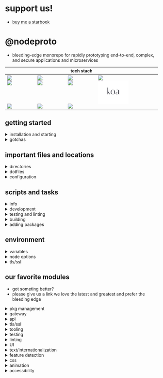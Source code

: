 # support us!
  - [buy me a starbook](https://us.starlabs.systems/)


# @nodeproto
  - bleeding-edge monorepo for rapidly prototyping end-to-end, complex, and secure applications and microservices


| tech stach |
| :----------: |
| <img src="https://webpack.js.org/site-logo.1fcab817090e78435061.svg" width="100" align="left" /><img src="https://www.openapis.org/wp-content/uploads/sites/3/2018/02/OpenAPI_Logo_Pantone-1.png" width="100" align="left" /><img src="https://cdn.haproxy.com/wp-content/uploads/2017/10/haproxy-weblogo.png" width="100" align="left" /><img src="https://nodejs.org/static/images/logo.svg" width="100" align="left" /><img src="https://github.com/evanw/esbuild/raw/master/images/wordmark.svg" width="100" align="left" /><img src="https://avatars.githubusercontent.com/u/5429470?s=200&v=4" width="100" align="left" /><img src="https://hero35.com/stacks/react.svg" width="100" align="left" /><img src="https://raw.githubusercontent.com/koajs/koa/master/docs/logo.png" width="100" align="left" /><img src="https://user-images.githubusercontent.com/645641/79596653-38f81200-80e1-11ea-98cd-1c6a3bb5de51.png" width="100" align="left" /><img src="https://cdn.rawgit.com/standard/standard/master/badge.svg" width="100" align="left" /><img src="https://camo.githubusercontent.com/32657601b349b558831f32c553cb2c7734cb5ae89a2e8340afa314ea3b2116a0/68747470733a2f2f6d696c6c696772616d2e696f2f696d616765732f7468756d626e61696c2e706e67" width="100" align="left" />|


## getting started
<details>
  <summary> installation and starting </summary>

  1. `npm install -g @microsoft/rush` *install rush*
  2. `npm i -g dry-dry` *install dry pkg manager*
  3. [configure your git username & email](https://support.atlassian.com/bitbucket-cloud/docs/configure-your-dvcs-username-for-commits/)
    - you should do this even if your not using this starterkit
    - *$ git config --global user.name "fname lname"*
    - *$ git config --global "your_github_username@users.noreply.github.com"*
  4. `dry --dry-keep-package-json --dry-packager=pnpm i` *install dependencies*
  5. `rush update` *install npm dependencies in all pkgs*
  6. `rushx select` *choose start cmd in all pkgs where its available*
  7. open `localhost:7777`
</details>

<details>
  <summary> gotchas </summary>

  - until we get docker setup make sure you have **haproxy 2.4** installed
    - see *apps/gateway* for instructions
  - if something doesnt work [please check our todo list](./doc/todos.md)
    - likely we've provided a work around, if not, create a github issue!

</details>


## important files and locations
<details>
  <summary> directories </summary>

  - *root/apps* main applications
  - *root/libraries* libraries used by applications
  - *root/common* rushjs configuration
  - *root/doc* various docuemntation
</details>

<details>
  <summary> dotfiles </summary>

  - [editorconfig](https://editorconfig.org/)
  - [gitignore](https://git-scm.com/docs/gitignore)
  - [gitattributes](https://git-scm.com/docs/gitattributes)
  - [npmrc](https://docs.npmjs.com/cli/v7/configuring-npm/npmrc)
  - [nvmrc](https://github.com/nvm-sh/nvm)
  - [hintrc](https://github.com/webhintio/hint/blob/main/packages/hint/docs/user-guide/configuring-webhint/summary.md)
  - [eslintrc](https://eslint.org/docs/user-guide)
  - [flowconfig](https://flow.org/en/docs/config/)
</details>

<details>
  <summary> configuration </summary>

  - [babelrc.config.mjs for client apps](/apps/client/lib/babel.config.cjs)
  - [our vscodium settings via sync settings extension](https://gist.github.com/noahehall/33f60c724f51bde9afa2c2a9e540d094)
    - use gist id: **33f60c724f51bde9afa2c2a9e540d094**
  - *dracula themes*
    - [gnome terminal](https://draculatheme.com/gnome-terminal)
    - [gtk](https://draculatheme.com/gtk)
    - [enable via shell-extensions](https://www.omgubuntu.co.uk/2020/04/enable-full-dark-mode-in-ubuntu-20-04)
    - [and do a quick backup](https://linuxconfig.org/ubuntu-20-04-system-backup-and-restore)
  - the browser based eslintrc in apps/client
  - the node based eslintrc in apps/pkgcheck
  - the root/rush.json config
  - most of the shit in root/common/config

</details>

## scripts and tasks
<details>
  <summary> info </summary>

  - `rushx about` see cur pkgs pkg.json scripts, or use with `rush-select` to see all scripts in all pkgs
</details>

<details>
  <summary> development </summary>

  - dev scripts: open browser to **localhost:7777**
  - **NOTE** all START scripts use **haproxy**
    - we dont drop priviledges in *DEV*, if you want, do the below
      - [to *START* as root, but dont *RUN* as root when using **packages/gateway**: click here to read why haproxy recommends this](https://cbonte.github.io/haproxy-dconv/2.4/management.html#13)

  - starting apps (in root dir)
    - `rushx select` select a script to run in each project
      - use this before any of the others and thank the guys at `rush-select`
    - `rush start` run the start script in each package for development
      - currently this doenst show the logs, use `npm run select` instead

  - running scripts in specific packages
    - typically you need to `cd PKGDIR/somepkg` before executing `rushx SCRIPTNAME`
    - `rushx start` inside an *apps/PKG* will run the start script for that particular pkg
    - `rushx start:dev` useful in *apps/client* so devtools doenst open up
</details>

<details>
  <summary> testing and linting </summary>

  - `rushx test` inside an *{apps, libraries}/PKG* will run the test script for htat particular pkg
  - `rushx hint` requires chromium, setup for *apps/client*. saves report to *apps/client/hint-report/*
  - `rushx lighthouse` requires chromium. setupfor *apps/client*. saves report to *apps/client/doc/lighthouse*
  - `rushx browsertime` requires chromium, setup for *apps/client*, saves metrics to *apps/client/browsertime-results/*
  - `rushx flow:q` run flow quietly
  - `rushx eslint` run eslint
  - `rushx eslint:fix` run and fix eslint issues
</details>

<details>
  <summary> building </summary>

  - `rush build` in root; build all pkgs for development
  - `rushx select build:prod` in root; build all pkgs for production
  - `rushx build` in a pkg; build that pkg for development
  - `rushx build:prod` in a pkg; build that pkg for production
  - building *apps/client*
    - always saves bundle stats to *apps/client/bundlestats/*
</details>

<details>
  <summary> adding packages </summary>

  - `rush add -p PKGNAME --dev --exact -m`
    - add a pkg - you should be within a pkg and **not the root** dir
    - e.g. `cd apps/client && rush add -p webpack-bundle-analyzer packages/client --dev --exact -m`
      - will install webpack-bundle-analyzer into apps/client as a devDependency
  - to add a package from github
    - couldnt figure out how to do it via `rush add`
    - however this works if you edit the `package.json` directly
      - `"@reach/router": "https://github.com/noahehall/router",`
    - then run `rush update` to do the install
  - `rushx flowtyped:i` update flow type definitions for all deps using cache if available
  - `rushx flowtyped:i-force` install flow type definitions for all dpes
</details>

## environment
<details>
  <summary> variables </summary>

  - each *PKGDIR/pkg/package.json* should contain a `config` section with the default (and *public*) environment variables
    - *do not* create an `.env.example` - use the `PKGDIR/pkg/package.json.config` section
  - create a `PKGDIR/pkg/.env` file with environment variables you want to use in each microservice, referencing the name and values in the `PKGDIR/pkg/package.json.config`
    - to apply default values specified in `package.json.config` set the var name in the `.env` file to nothing, e.g. `API_HTTP_PORT=` and `@nodeproto/envproto.syncEnv` will update `process.env.API_HTTP_PORT` to the value specified in the `package.json.config`
      - if the the `.env` file has a value for the variable, it WILL NOT be updated!
        - this is so values set via CLI or `.env` take precedence over `package.json.config` values
</details>

<details>
  <summary> node options </summary>

    - checkout *root/package.json.config*
    - all of your *PKGDIR/pkg/.env* files should include this, but be sure to use **single** and **not double** quotes
</details>

<details>
  <summary> tls/ssl </summary>
  - self-signed certificates auto created on dev

</details>

## our favorite modules
  - got someting better?
  - please give us a link we love the latest and greatest and prefer the bleeding edge

<details>
  <summary> pkg management </summary>

  - [npm](https://www.npmjs.com/)
    - only used to install dry
  - [dry](https://github.com/Cosium/dry-dry/blob/master/src/index.test.ts)
    - never use `npm` within this applicatoin
    - always use `dry` instead which will proxy cmds to pnpm
  - [rush](https://rushjs.io/pages/commands)
    - [pnpm]([npmjs.com/](https://github.com/pnpm/pnpm))
    - all `rush` cmds use `pnpm`
  - [ultra-runner](https://github.com/folke/ultra-runner/blob/master/__tests__/runner.ts)
  - [yargs](https://github.com/yargs/yargs/blob/master/test/yargs.cjs)

</details>

<details>
  <summary> gateway </summary>

    - [haproxy](https://cbonte.github.io/haproxy-dconv/2.4/management.html)
</details>

<details>
  <summary> api </summary>

  - [koa](https://koajs.com/#introduction)
    - [koa-body](https://github.com/koajs/koa-body/blob/9b00b40adbfc40a5f5f73efbc88108adf66bcf8b/index.js#L75)
    - [koa-compose](https://github.com/koajs/compose/blob/25568a36509fefc58914bc2a7600f787b16aa0df/index.js#L19)
    - [koa-jwt](https://github.com/koajs/jwt#example)
    - [koa-session](https://github.com/koajs/session#example)
    - [koa-helmet](https://github.com/venables/koa-helmet)
    - [@koa/cors](https://github.com/koajs/cors)
    - [koa-ratelimit](https://github.com/koajs/ratelimit)
    - [koa-oas3](https://github.com/atlassian/koa-oas3)
</details>

<details>
  <summary> tls/ssl </summary>

  - [pem](https://github.com/Dexus/pem/blob/master/test/pem.spec.js)
</details>

<details>
  <summary> tooling </summary>

  - [esbuild for apis](https://esbuild.github.io)
    - [always review this first b4 intalling babel plugins](https://esbuild.github.io/content-types/#javascript)
  - [webpack 5 + esbuild for client](https://webpack.js.org/)
    - frontend requires complex bundling to support a wide range of environments.
    - thus we use both webpack 5 + esbuild
  - [es-main](https://github.com/tschaub/es-main/blob/main/test.js)
  - [concurrently](https://github.com/kimmobrunfeldt/concurrently)
</details>

<details>
  <summary> testing</summary>

  - [purple-tape](https://github.com/mattiash/purple-tape/blob/master/lib/test.ts)
  - [multi-tape](https://github.com/mattiash/node-multi-tape)
  - [sinon](https://sinonjs.org/)
  - [all non esbuild pkgs use flow (see todo)](https://flow.org/en/docs/)
  - [flow-type](https://github.com/flow-typed/flow-typed)
</details>

<details>
  <summary> linting </summary>

  - [webhint/hint](https://github.com/webhintio/hint)
  - [standard](https://standardjs.com/#table-of-contents)
  - [eslint](https://eslint.org/docs/user-guide/configuring/)
    - react as we need to support react linting
    - standard (minus comma-dangle) + react
  - [lighthouse](https://github.com/GoogleChrome/lighthouse#cli-options)
  - [browsertime](https://github.com/sitespeedio/browsertime)
    - [google admin toolbox has an excellent har analyzer](https://toolbox.googleapps.com/apps/har_analyzer/)
  - [bundle stats](https://github.com/relative-ci/bundle-stats/tree/master/packages/webpack-plugin)
</details>

<details>
  <summary> UI </summary>

  - [react](https://reactjs.org)
  - [react-icons](https://react-icons.github.io/react-icons/)
  - [clsx](https://github.com/lukeed/clsx)
  - [react-helmet](https://github.com/nfl/react-helmet)
  - [react-devtools](https://www.npmjs.com/package/react-devtools)]
</details>

<details>
  <summary> text/internationalization </summary>

  - [messageformat](https://github.com//messageformat)
</details>

<details>
  <summary> feature detection </summary>

  - [modernizr](https://modernizr.com/download?setclasses)
</details>

<details>
  <summary> css </summary>

  - [normalize.css](https://github.com/necolas/normalize.css/)
  - [milligram](https://milligram.io/)
  - [styled-components](https://styled-components.com/docs)
</details>

<details>
  <summary> animation </summary>

  - [animate.css](https://animate.style/)
</details>

<details>
  <summary> accessibility </summary>

  - we use both reakit + react-aria as they compliment each other and keep us from writing primitives
    - be sure to checkout both as:
      - doubt this list will stay up to date
      - we have an accurate representation of everything each provide
  - [reakit](https://reakit.io/)
  - [react-aria](https://react-spectrum.adobe.com/react-aria/)
  - [react-stately](https://react-spectrum.adobe.com/react-stately/getting-started.html)

| COMPONENT | [REACT-ARIA](https://react-spectrum.adobe.com/react-aria/getting-started.html) | [REAKIT](https://reakit.io/docs) |
| :-------: | :-------: | :-------: |
BREADCRUMBS | Y | N |
BUTTON | Y | Y |
CHECKBOX | Y | Y |
CHECKBOXGROUP | Y | N |
CLICKABLE   | N | Y |
COMBOBOX   | Y | N |
COMPOSITE   | N | Y |
DIALOG   | Y | Y |
DISCLOSURE   | N | Y |
DISMISSBUTTON   | Y | N |
FORM   | N | Y |
GRID  | N | Y |
GROUP   | N | Y |
ID   | Y | Y |
INPUT   | N | Y |
LISTBOX   | Y | N |
MENU   | Y | Y |
MENUTRIGGER   | Y | N |
METER   | Y | N |
MODAL   | Y | N |
NUMBERFIELD  | Y | N |
OVERLAY   | Y | N |
POPOVER   | N | Y |
PORTAL   | N | Y |
PROGRESSBAR   | Y | N |
RADIO   | N | Y |
RADIOGROUP   | Y | N |
ROLE   | N | Y |
SEARCHFIELD   | Y | N |
SELECT   | Y | N |
SEPARATOR   | Y | Y |
SLIDER   | Y | N |
SWITCH   | Y | N |
TAB   | N | Y |
TABBABLE   | N | Y |
TEXTFIELD   | Y | N |
TOGGLE   | Y | N |
TOOLBAR   | N | Y |
TOOLTIP   | Y | Y |
USELINK   | Y | N |
VISUALLYHIDDEN   | Y | Y |

</details>
